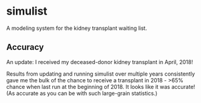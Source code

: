# simulist
A modeling system for the kidney transplant waiting list.

## Accuracy
An update: I received my deceased-donor kidney transplant in April, 2018!

Results from updating and running simulist over multiple years consistently gave me the bulk of the chance to receive a transplant in 2018 - >65% chance when last run at the beginning of 2018. It looks like it was accurate! (As accurate as you can be with such large-grain statistics.)
